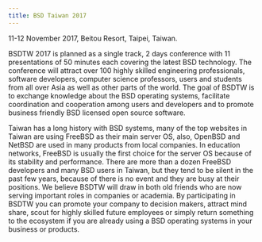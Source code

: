 ```yaml
---
title: BSD Taiwan 2017
---
```

11-12 November 2017, Beitou Resort, Taipei, Taiwan.

BSDTW 2017 is planned as a single track, 2 days conference with 11 presentations of 50 minutes each covering the latest BSD technology. The conference will attract over 100 highly skilled engineering professionals, software developers, computer science professors, users and students from all over Asia as well as other parts of the world. The goal of BSDTW is to exchange knowledge about the BSD operating systems, facilitate coordination and cooperation among users and developers and to promote business friendly BSD licensed open source software.

Taiwan has a long history with BSD systems, many of the top websites in Taiwan are using FreeBSD as their main server OS, also, OpenBSD and NetBSD are used in many products from local companies. In education networks, FreeBSD is usually the first choice for the server OS because of its stability and performance. There are more than a dozen FreeBSD developers and many BSD users in Taiwan, but they tend to be silent in the past few years, because of there is no event and they are busy at their positions. We believe BSDTW will draw in both old friends who are now serving important roles in companies or academia. By participating in BSDTW you can promote your company to decision makers, attract mind share, scout for highly skilled future employees or simply return something to the ecosystem if you are already using a BSD operating systems in your business or products.

